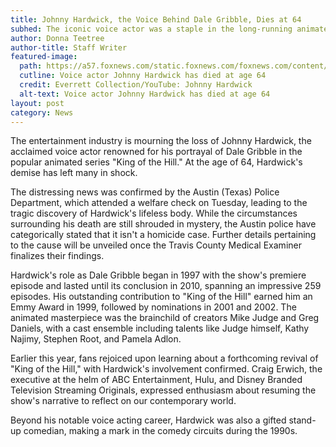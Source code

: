 ```yaml
---
title: Johnny Hardwick, the Voice Behind Dale Gribble, Dies at 64
subhed: The iconic voice actor was a staple in the long-running animated series 'King of the Hill'
author: Donna Teetree
author-title: Staff Writer
featured-image: 
  path: https://a57.foxnews.com/static.foxnews.com/foxnews.com/content/uploads/2023/08/640/320/Johnny_Hardwick_Display.jpg?ve=1&tl=1
  cutline: Voice actor Johnny Hardwick has died at age 64
  credit: Everrett Collection/YouTube: Johnny Hardwick
  alt-text: Voice actor Johnny Hardwick has died at age 64
layout: post
category: News
---
```


The entertainment industry is mourning the loss of Johnny Hardwick, the acclaimed voice actor renowned for his portrayal of Dale Gribble in the popular animated series "King of the Hill." At the age of 64, Hardwick's demise has left many in shock.

The distressing news was confirmed by the Austin (Texas) Police Department, which attended a welfare check on Tuesday, leading to the tragic discovery of Hardwick's lifeless body. While the circumstances surrounding his death are still shrouded in mystery, the Austin police have categorically stated that it isn't a homicide case. Further details pertaining to the cause will be unveiled once the Travis County Medical Examiner finalizes their findings.

Hardwick's role as Dale Gribble began in 1997 with the show's premiere episode and lasted until its conclusion in 2010, spanning an impressive 259 episodes. His outstanding contribution to "King of the Hill" earned him an Emmy Award in 1999, followed by nominations in 2001 and 2002. The animated masterpiece was the brainchild of creators Mike Judge and Greg Daniels, with a cast ensemble including talents like Judge himself, Kathy Najimy, Stephen Root, and Pamela Adlon.

Earlier this year, fans rejoiced upon learning about a forthcoming revival of "King of the Hill," with Hardwick's involvement confirmed. Craig Erwich, the executive at the helm of ABC Entertainment, Hulu, and Disney Branded Television Streaming Originals, expressed enthusiasm about resuming the show's narrative to reflect on our contemporary world.

Beyond his notable voice acting career, Hardwick was also a gifted stand-up comedian, making a mark in the comedy circuits during the 1990s.

